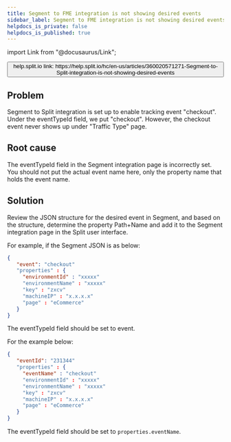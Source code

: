 ```yaml
---
title: Segment to FME integration is not showing desired events
sidebar_label: Segment to FME integration is not showing desired events
helpdocs_is_private: false
helpdocs_is_published: true
---
```


import Link from "@docusaurus/Link";

<p>
  <button style={{borderRadius:'8px', border:'1px', fontFamily:'Courier New', fontWeight:'800', textAlign:'left'}}> help.split.io link: https://help.split.io/hc/en-us/articles/360020571271-Segment-to-Split-integration-is-not-showing-desired-events </button>
</p>

## Problem

Segment to Split integration is set up to enable tracking event "checkout". Under the eventTypeId field, we put "checkout". However, the checkout event never shows up under "Traffic Type" page.

[](https://help.split.io/hc/article_attachments/360016436592/Screen_Shot_2018-12-04_at_2.35.16_PM.png)

## Root cause

The eventTypeId field in the Segment integration page is incorrectly set. You should not put the actual event name here, only the property name that holds the event name.

## Solution

Review the JSON structure for the desired event in Segment, and based on the structure, determine the property Path+Name and add it to the Segment integration page in the Split user interface.

For example, if the Segment JSON is as below:

```json
{
   "event": "checkout"
   "properties" : {
     "environmentId" : "xxxxx"
     "environmentName" : "xxxxx"
     "key" : "zxcv"
     "machineIP" : "x.x.x.x"
     "page" : "eCommerce"
   }
}
```

The eventTypeId field should be set to event.

For the example below:

```json
{
   "eventId": "231344"
   "properties" : {
     "eventName" : "checkout"
     "environmentId" : "xxxxx"
     "environmentName" : "xxxxx"
     "key" : "zxcv"
     "machineIP" : "x.x.x.x"
     "page" : "eCommerce"
   }
}
```

The eventTypeId field should be set to `properties.eventName`.